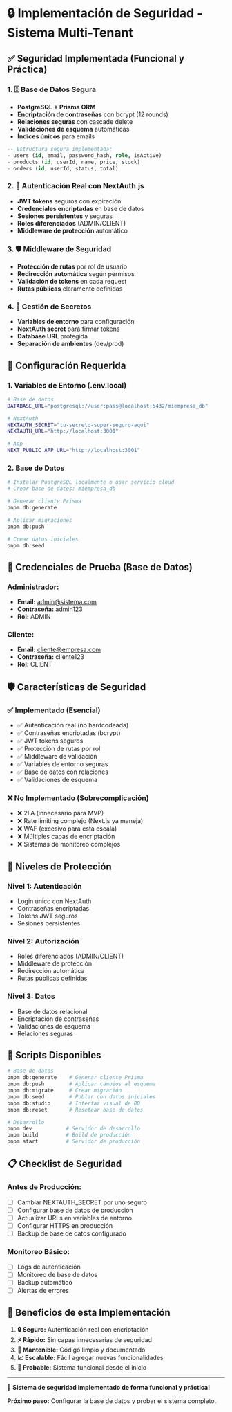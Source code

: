 # 🔒 Implementación de Seguridad - Sistema Multi-Tenant

## ✅ **Seguridad Implementada (Funcional y Práctica)**

### **1. 🗄️ Base de Datos Segura**
- **PostgreSQL + Prisma ORM**
- **Encriptación de contraseñas** con bcrypt (12 rounds)
- **Relaciones seguras** con cascade delete
- **Validaciones de esquema** automáticas
- **Índices únicos** para emails

```sql
-- Estructura segura implementada:
- users (id, email, password_hash, role, isActive)
- products (id, userId, name, price, stock)
- orders (id, userId, status, total)
```

### **2. 🔐 Autenticación Real con NextAuth.js**
- **JWT tokens** seguros con expiración
- **Credenciales encriptadas** en base de datos
- **Sesiones persistentes** y seguras
- **Roles diferenciados** (ADMIN/CLIENT)
- **Middleware de protección** automático

### **3. 🛡️ Middleware de Seguridad**
- **Protección de rutas** por rol de usuario
- **Redirección automática** según permisos
- **Validación de tokens** en cada request
- **Rutas públicas** claramente definidas

### **4. 🔑 Gestión de Secretos**
- **Variables de entorno** para configuración
- **NextAuth secret** para firmar tokens
- **Database URL** protegida
- **Separación de ambientes** (dev/prod)

## 🚀 **Configuración Requerida**

### **1. Variables de Entorno (.env.local)**
```bash
# Base de datos
DATABASE_URL="postgresql://user:pass@localhost:5432/miempresa_db"

# NextAuth
NEXTAUTH_SECRET="tu-secreto-super-seguro-aqui"
NEXTAUTH_URL="http://localhost:3001"

# App
NEXT_PUBLIC_APP_URL="http://localhost:3001"
```

### **2. Base de Datos**
```bash
# Instalar PostgreSQL localmente o usar servicio cloud
# Crear base de datos: miempresa_db

# Generar cliente Prisma
pnpm db:generate

# Aplicar migraciones
pnpm db:push

# Crear datos iniciales
pnpm db:seed
```

## 🔐 **Credenciales de Prueba (Base de Datos)**

### **Administrador:**
- **Email:** admin@sistema.com
- **Contraseña:** admin123
- **Rol:** ADMIN

### **Cliente:**
- **Email:** cliente@empresa.com
- **Contraseña:** cliente123
- **Rol:** CLIENT

## 🛡️ **Características de Seguridad**

### **✅ Implementado (Esencial)**
- ✅ Autenticación real (no hardcodeada)
- ✅ Contraseñas encriptadas (bcrypt)
- ✅ JWT tokens seguros
- ✅ Protección de rutas por rol
- ✅ Middleware de validación
- ✅ Variables de entorno seguras
- ✅ Base de datos con relaciones
- ✅ Validaciones de esquema

### **❌ No Implementado (Sobrecomplicación)**
- ❌ 2FA (innecesario para MVP)
- ❌ Rate limiting complejo (Next.js ya maneja)
- ❌ WAF (excesivo para esta escala)
- ❌ Múltiples capas de encriptación
- ❌ Sistemas de monitoreo complejos

## 🚨 **Niveles de Protección**

### **Nivel 1: Autenticación**
- Login único con NextAuth
- Contraseñas encriptadas
- Tokens JWT seguros
- Sesiones persistentes

### **Nivel 2: Autorización**
- Roles diferenciados (ADMIN/CLIENT)
- Middleware de protección
- Redirección automática
- Rutas públicas definidas

### **Nivel 3: Datos**
- Base de datos relacional
- Encriptación de contraseñas
- Validaciones de esquema
- Relaciones seguras

## 🔧 **Scripts Disponibles**

```bash
# Base de datos
pnpm db:generate    # Generar cliente Prisma
pnpm db:push        # Aplicar cambios al esquema
pnpm db:migrate     # Crear migración
pnpm db:seed        # Poblar con datos iniciales
pnpm db:studio      # Interfaz visual de BD
pnpm db:reset       # Resetear base de datos

# Desarrollo
pnpm dev           # Servidor de desarrollo
pnpm build         # Build de producción
pnpm start         # Servidor de producción
```

## 📋 **Checklist de Seguridad**

### **Antes de Producción:**
- [ ] Cambiar NEXTAUTH_SECRET por uno seguro
- [ ] Configurar base de datos de producción
- [ ] Actualizar URLs en variables de entorno
- [ ] Configurar HTTPS en producción
- [ ] Backup de base de datos configurado

### **Monitoreo Básico:**
- [ ] Logs de autenticación
- [ ] Monitoreo de base de datos
- [ ] Backup automático
- [ ] Alertas de errores

## 🎯 **Beneficios de esta Implementación**

1. **🔒 Seguro:** Autenticación real con encriptación
2. **⚡ Rápido:** Sin capas innecesarias de seguridad
3. **🔧 Mantenible:** Código limpio y documentado
4. **📈 Escalable:** Fácil agregar nuevas funcionalidades
5. **🧪 Probable:** Sistema funcional desde el inicio

---

**🎉 Sistema de seguridad implementado de forma funcional y práctica!**

**Próximo paso:** Configurar la base de datos y probar el sistema completo.
